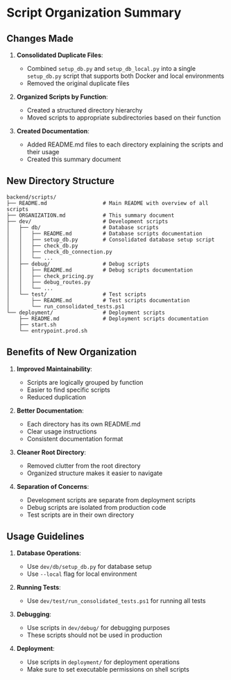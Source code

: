 # Script Organization Summary

## Changes Made

1. **Consolidated Duplicate Files**:
   - Combined `setup_db.py` and `setup_db_local.py` into a single `setup_db.py` script that supports both Docker and local environments
   - Removed the original duplicate files

2. **Organized Scripts by Function**:
   - Created a structured directory hierarchy
   - Moved scripts to appropriate subdirectories based on their function

3. **Created Documentation**:
   - Added README.md files to each directory explaining the scripts and their usage
   - Created this summary document

## New Directory Structure

```
backend/scripts/
├── README.md                  # Main README with overview of all scripts
├── ORGANIZATION.md            # This summary document
├── dev/                       # Development scripts
│   ├── db/                    # Database scripts
│   │   ├── README.md          # Database scripts documentation
│   │   ├── setup_db.py        # Consolidated database setup script
│   │   ├── check_db.py
│   │   ├── check_db_connection.py
│   │   └── ...
│   ├── debug/                 # Debug scripts
│   │   ├── README.md          # Debug scripts documentation
│   │   ├── check_pricing.py
│   │   ├── debug_routes.py
│   │   └── ...
│   └── test/                  # Test scripts
│       ├── README.md          # Test scripts documentation
│       └── run_consolidated_tests.ps1
└── deployment/                # Deployment scripts
    ├── README.md              # Deployment scripts documentation
    ├── start.sh
    └── entrypoint.prod.sh
```

## Benefits of New Organization

1. **Improved Maintainability**:
   - Scripts are logically grouped by function
   - Easier to find specific scripts
   - Reduced duplication

2. **Better Documentation**:
   - Each directory has its own README.md
   - Clear usage instructions
   - Consistent documentation format

3. **Cleaner Root Directory**:
   - Removed clutter from the root directory
   - Organized structure makes it easier to navigate

4. **Separation of Concerns**:
   - Development scripts are separate from deployment scripts
   - Debug scripts are isolated from production code
   - Test scripts are in their own directory

## Usage Guidelines

1. **Database Operations**:
   - Use `dev/db/setup_db.py` for database setup
   - Use `--local` flag for local environment

2. **Running Tests**:
   - Use `dev/test/run_consolidated_tests.ps1` for running all tests

3. **Debugging**:
   - Use scripts in `dev/debug/` for debugging purposes
   - These scripts should not be used in production

4. **Deployment**:
   - Use scripts in `deployment/` for deployment operations
   - Make sure to set executable permissions on shell scripts 